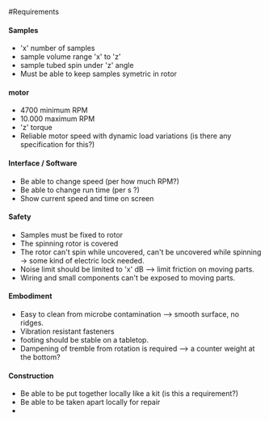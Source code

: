 #Requirements

#### Samples
  - 'x' number of samples
  - sample volume range 'x' to 'z'
  - sample tubed spin under 'z' angle
  - Must be able to keep samples symetric in rotor

#### motor
  - 4700 minimum RPM
  - 10.000 maximum RPM
  - 'z' torque
  - Reliable motor speed with dynamic load variations (is there any specification for this?)

#### Interface / Software
  - Be able to change speed (per how much RPM?)
  - Be able to change run time (per s ?)
  - Show current speed and time on screen

#### Safety
  - Samples must be fixed to rotor
  - The spinning rotor is covered
  - The rotor can't spin while uncovered, can't be uncovered while spinning -> some kind of electric lock needed.
  - Noise limit should be limited to 'x' dB --> limit friction on moving parts.
  - Wiring and small components can't be exposed to moving parts.

#### Embodiment
  - Easy to clean from microbe contamination --> smooth surface, no ridges.
  - Vibration resistant fasteners
  - footing should be stable on a tabletop.
  - Dampening of tremble from rotation is required  --> a counter weight at the bottom?

#### Construction
  - Be able to be put together locally like a kit (is this a requirement?)
  - Be able to be taken apart locally for repair
  -
